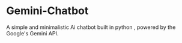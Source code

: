 # Gemini-Chatbot
A simple and minimalistic Ai chatbot built in python , powered by the Google's Gemini API.
